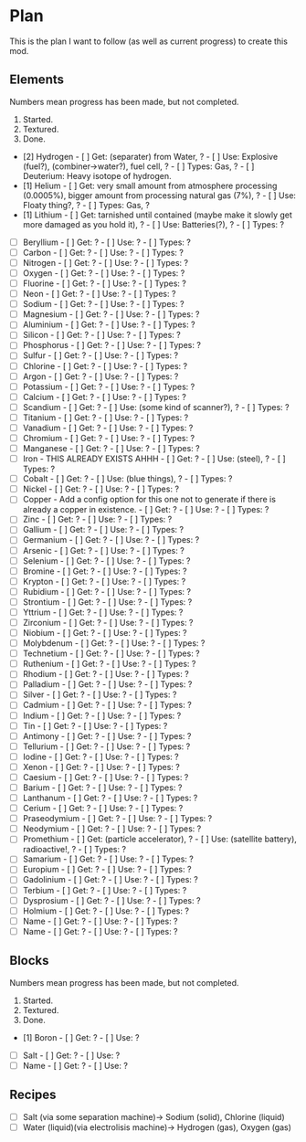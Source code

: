 Plan
====

This is the plan I want to follow (as well as current progress) to create this mod.

Elements
--------

Numbers mean progress has been made, but not completed.

1. Started.
2. Textured.
3. Done.

- [2] Hydrogen
      - [ ] Get:   (separater) from Water, ?
      - [ ] Use:   Explosive (fuel?), (combiner->water?), fuel cell, ?
      - [ ] Types: Gas, ?
      - [ ] Deuterium: Heavy isotope of hydrogen.
- [1] Helium
      - [ ] Get:   very small amount from atmosphere processing (0.0005%), bigger amount from processing natural gas (7%), ?
      - [ ] Use:   Floaty thing?, ?
      - [ ] Types: Gas, ?
- [1] Lithium
      - [ ] Get:   tarnished until contained (maybe make it slowly get more damaged as you hold it), ?
      - [ ] Use:   Batteries(?), ?
      - [ ] Types: ?
- [ ] Beryllium
      - [ ] Get:   ?
      - [ ] Use:   ?
      - [ ] Types: ?
- [ ] Carbon
      - [ ] Get:   ?
      - [ ] Use:   ?
      - [ ] Types: ?
- [ ] Nitrogen
      - [ ] Get:   ?
      - [ ] Use:   ?
      - [ ] Types: ?
- [ ] Oxygen
      - [ ] Get:   ?
      - [ ] Use:   ?
      - [ ] Types: ?
- [ ] Fluorine
      - [ ] Get:   ?
      - [ ] Use:   ?
      - [ ] Types: ?
- [ ] Neon
      - [ ] Get:   ?
      - [ ] Use:   ?
      - [ ] Types: ?
- [ ] Sodium
      - [ ] Get:   ?
      - [ ] Use:   ?
      - [ ] Types: ?
- [ ] Magnesium
      - [ ] Get:   ?
      - [ ] Use:   ?
      - [ ] Types: ?
- [ ] Aluminium
      - [ ] Get:   ?
      - [ ] Use:   ?
      - [ ] Types: ?
- [ ] Silicon
      - [ ] Get:   ?
      - [ ] Use:   ?
      - [ ] Types: ?
- [ ] Phosphorus
      - [ ] Get:   ?
      - [ ] Use:   ?
      - [ ] Types: ?
- [ ] Sulfur
      - [ ] Get:   ?
      - [ ] Use:   ?
      - [ ] Types: ?
- [ ] Chlorine
      - [ ] Get:   ?
      - [ ] Use:   ?
      - [ ] Types: ?
- [ ] Argon
      - [ ] Get:   ?
      - [ ] Use:   ?
      - [ ] Types: ?
- [ ] Potassium
      - [ ] Get:   ?
      - [ ] Use:   ?
      - [ ] Types: ?
- [ ] Calcium
      - [ ] Get:   ?
      - [ ] Use:   ?
      - [ ] Types: ?
- [ ] Scandium
      - [ ] Get:   ?
      - [ ] Use:   (some kind of scanner?), ?
      - [ ] Types: ?
- [ ] Titanium
      - [ ] Get:   ?
      - [ ] Use:   ?
      - [ ] Types: ?
- [ ] Vanadium
      - [ ] Get:   ?
      - [ ] Use:   ?
      - [ ] Types: ?
- [ ] Chromium
      - [ ] Get:   ?
      - [ ] Use:   ?
      - [ ] Types: ?
- [ ] Manganese
      - [ ] Get:   ?
      - [ ] Use:   ?
      - [ ] Types: ?
- [ ] Iron
      - THIS ALREADY EXISTS AHHH
      - [ ] Get:   ?
      - [ ] Use:   (steel), ?
      - [ ] Types: ?
- [ ] Cobalt
      - [ ] Get:   ?
      - [ ] Use:   (blue things), ?
      - [ ] Types: ?
- [ ] Nickel
      - [ ] Get:   ?
      - [ ] Use:   ?
      - [ ] Types: ?
- [ ] Copper
      - Add a config option for this one not to generate if there is already a copper in existence.
      - [ ] Get:   ?
      - [ ] Use:   ?
      - [ ] Types: ?
- [ ] Zinc
      - [ ] Get:   ?
      - [ ] Use:   ?
      - [ ] Types: ?
- [ ] Gallium
      - [ ] Get:   ?
      - [ ] Use:   ?
      - [ ] Types: ?
- [ ] Germanium
      - [ ] Get:   ?
      - [ ] Use:   ?
      - [ ] Types: ?
- [ ] Arsenic
      - [ ] Get:   ?
      - [ ] Use:   ?
      - [ ] Types: ?
- [ ] Selenium
      - [ ] Get:   ?
      - [ ] Use:   ?
      - [ ] Types: ?
- [ ] Bromine
      - [ ] Get:   ?
      - [ ] Use:   ?
      - [ ] Types: ?
- [ ] Krypton
      - [ ] Get:   ?
      - [ ] Use:   ?
      - [ ] Types: ?
- [ ] Rubidium
      - [ ] Get:   ?
      - [ ] Use:   ?
      - [ ] Types: ?
- [ ] Strontium
      - [ ] Get:   ?
      - [ ] Use:   ?
      - [ ] Types: ?
- [ ] Yttrium
      - [ ] Get:   ?
      - [ ] Use:   ?
      - [ ] Types: ?
- [ ] Zirconium
      - [ ] Get:   ?
      - [ ] Use:   ?
      - [ ] Types: ?
- [ ] Niobium
      - [ ] Get:   ?
      - [ ] Use:   ?
      - [ ] Types: ?
- [ ] Molybdenum
      - [ ] Get:   ?
      - [ ] Use:   ?
      - [ ] Types: ?
- [ ] Technetium
      - [ ] Get:   ?
      - [ ] Use:   ?
      - [ ] Types: ?
- [ ] Ruthenium
      - [ ] Get:   ?
      - [ ] Use:   ?
      - [ ] Types: ?
- [ ] Rhodium
      - [ ] Get:   ?
      - [ ] Use:   ?
      - [ ] Types: ?
- [ ] Palladium
      - [ ] Get:   ?
      - [ ] Use:   ?
      - [ ] Types: ?
- [ ] Silver
      - [ ] Get:   ?
      - [ ] Use:   ?
      - [ ] Types: ?
- [ ] Cadmium
      - [ ] Get:   ?
      - [ ] Use:   ?
      - [ ] Types: ?
- [ ] Indium
      - [ ] Get:   ?
      - [ ] Use:   ?
      - [ ] Types: ?
- [ ] Tin
      - [ ] Get:   ?
      - [ ] Use:   ?
      - [ ] Types: ?
- [ ] Antimony
      - [ ] Get:   ?
      - [ ] Use:   ?
      - [ ] Types: ?
- [ ] Tellurium
      - [ ] Get:   ?
      - [ ] Use:   ?
      - [ ] Types: ?
- [ ] Iodine
      - [ ] Get:   ?
      - [ ] Use:   ?
      - [ ] Types: ?
- [ ] Xenon
      - [ ] Get:   ?
      - [ ] Use:   ?
      - [ ] Types: ?
- [ ] Caesium
      - [ ] Get:   ?
      - [ ] Use:   ?
      - [ ] Types: ?
- [ ] Barium
      - [ ] Get:   ?
      - [ ] Use:   ?
      - [ ] Types: ?
- [ ] Lanthanum
      - [ ] Get:   ?
      - [ ] Use:   ?
      - [ ] Types: ?
- [ ] Cerium
      - [ ] Get:   ?
      - [ ] Use:   ?
      - [ ] Types: ?
- [ ] Praseodymium
      - [ ] Get:   ?
      - [ ] Use:   ?
      - [ ] Types: ?
- [ ] Neodymium
      - [ ] Get:   ?
      - [ ] Use:   ?
      - [ ] Types: ?
- [ ] Promethium
      - [ ] Get:   (particle accelerator), ?
      - [ ] Use:   (satellite battery), radioactive!, ?
      - [ ] Types: ?
- [ ] Samarium
      - [ ] Get:   ?
      - [ ] Use:   ?
      - [ ] Types: ?
- [ ] Europium
      - [ ] Get:   ?
      - [ ] Use:   ?
      - [ ] Types: ?
- [ ] Gadolinium
      - [ ] Get:   ?
      - [ ] Use:   ?
      - [ ] Types: ?
- [ ] Terbium
      - [ ] Get:   ?
      - [ ] Use:   ?
      - [ ] Types: ?
- [ ] Dysprosium
      - [ ] Get:   ?
      - [ ] Use:   ?
      - [ ] Types: ?
- [ ] Holmium
      - [ ] Get:   ?
      - [ ] Use:   ?
      - [ ] Types: ?
- [ ] Name
      - [ ] Get:   ?
      - [ ] Use:   ?
      - [ ] Types: ?
- [ ] Name
      - [ ] Get:   ?
      - [ ] Use:   ?
      - [ ] Types: ?

Blocks
------

Numbers mean progress has been made, but not completed.

1. Started.
2. Textured.
3. Done.

- [1] Boron
      - [ ] Get: ?
      - [ ] Use: ?
- [ ] Salt
      - [ ] Get: ?
      - [ ] Use: ?
- [ ] Name
      - [ ] Get: ?
      - [ ] Use: ?

Recipes
-------

- [ ] Salt (via some separation machine)-> Sodium (solid), Chlorine (liquid)
- [ ] Water (liquid)(via electrolisis machine)-> Hydrogen (gas), Oxygen (gas)
